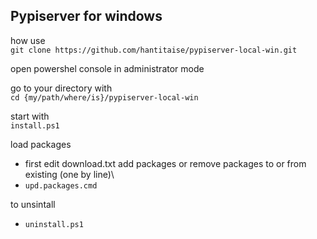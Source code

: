 ## Pypiserver for windows

how use \
```git clone https://github.com/hantitaise/pypiserver-local-win.git```

open powershel console in administrator mode

go to your directory with \
```cd {my/path/where/is}/pypiserver-local-win```

start with \
```install.ps1```

load packages 

* first edit download.txt add packages or remove packages to or from  existing  (one by line)\
* ```upd.packages.cmd```

to unsintall 

* ```uninstall.ps1```
